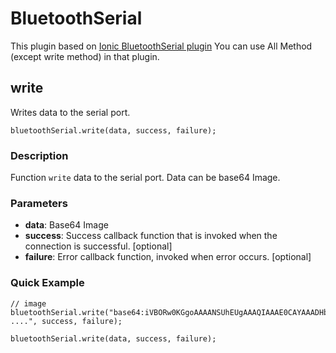 # BluetoothSerial
 This plugin based on <a href="https://github.com/don/BluetoothSerial">Ionic BluetoothSerial plugin</a> You can use All Method (except write method) in that plugin.

## write

Writes data to the serial port.

    bluetoothSerial.write(data, success, failure);

### Description

Function `write` data to the serial port. Data can be base64 Image.


### Parameters

- __data__: Base64 Image
- __success__: Success callback function that is invoked when the connection is successful. [optional]
- __failure__: Error callback function, invoked when error occurs. [optional]

### Quick Example

    // image
    bluetoothSerial.write("base64:iVBORw0KGgoAAAANSUhEUgAAAQIAAAE0CAYAAADHbD3gAAAAAXNSR0I ....", success, failure);
   
    bluetoothSerial.write(data, success, failure);
